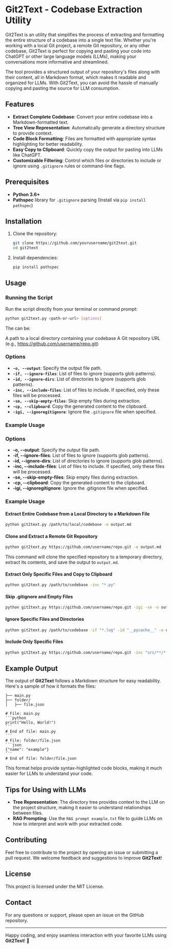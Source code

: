 # Git2Text - Codebase Extraction Utility

Git2Text is an utility that simplifies the process of extracting and formatting the entire structure of a codebase into a single text file. Whether you're working with a local Git project, a remote Git repository, or any other codebase, Git2Text is perfect for copying and pasting your code into ChatGPT or other large language models (LLMs), making your conversations more informative and streamlined.

The tool provides a structured output of your repository's files along with their content, all in Markdown format, which makes it readable and organized for LLMs. With Git2Text, you can avoid the hassle of manually copying and pasting the source for LLM consumption.

## Features

- **Extract Complete Codebase**: Convert your entire codebase into a Markdown-formatted text.
- **Tree View Representation**: Automatically generate a directory structure to provide context.
- **Code Block Formatting**: Files are formatted with appropriate syntax highlighting for better readability.
- **Easy Copy to Clipboard**: Quickly copy the output for pasting into LLMs like ChatGPT.
- **Customizable Filtering**: Control which files or directories to include or ignore using `.gitignore` rules or command-line flags.
  
## Prerequisites

- **Python 3.6+**
- **Pathspec** library for `.gitignore` parsing (Install via `pip install pathspec`)

## Installation

1. Clone the repository:
   ```bash
   git clone https://github.com/yourusername/git2text.git
   cd git2text
   ```
2. Install dependencies:
   ```bash
   pip install pathspec
   ```

## Usage

### Running the Script

Run the script directly from your terminal or command prompt:

```bash
python git2text.py <path-or-url> [options]
```

The <path-or-url> can be:

A path to a local directory containing your codebase
A Git repository URL (e.g., https://github.com/username/repo.git)

### Options

- **`-o, --output`**: Specify the output file path.
- **`-if, --ignore-files`**: List of files to ignore (supports glob patterns).
- **`-id, --ignore-dirs`**: List of directories to ignore (supports glob patterns).
- **`-inc, --include-files`**: List of files to include. If specified, only these files will be processed.
- **`-se, --skip-empty-files`**: Skip empty files during extraction.
- **`-cp, --clipboard`**: Copy the generated content to the clipboard.
- **`-igi, --ignoregitignore`**: Ignore the `.gitignore` file when specified.

### Example Usage

### Options

- **-o, --output**: Specify the output file path.
- **-if, --ignore-files**: List of files to ignore (supports glob patterns).
- **-id, --ignore-dirs**: List of directories to ignore (supports glob patterns).
- **-inc, --include-files**: List of files to include. If specified, only these files will be processed.
- **-se, --skip-empty-files**: Skip empty files during extraction.
- **-cp, --clipboard**: Copy the generated content to the clipboard.
- **-igi, --ignoregitignore**: Ignore the .gitignore file when specified.

### Example Usage

#### Extract Entire Codebase from a Local Directory to a Markdown File

```bash
python git2text.py /path/to/local/codebase -o output.md
```

#### Clone and Extract a Remote Git Repository

```bash
python git2text.py https://github.com/username/repo.git -o output.md
```

This command will clone the specified repository to a temporary directory, extract its contents, and save the output to `output.md`.

#### Extract Only Specific Files and Copy to Clipboard

```bash
python git2text.py /path/to/codebase -inc "*.py"
```

#### Skip .gitignore and Empty Files

```bash
python git2text.py https://github.com/username/repo.git -igi -se -o output.md
```

#### Ignore Specific Files and Directories

```bash
python git2text.py /path/to/codebase -if "*.log" -id "__pycache__" -o output.md
```

#### Include Only Specific Files

```bash
python git2text.py https://github.com/username/repo.git -inc "src/**/*.py" -o output.md
```

## Example Output

The output of **Git2Text** follows a Markdown structure for easy readability. Here's a sample of how it formats the files:
````
├── main.py
├── folder/
│   ├── file.json

# File: main.py
```python
print("Hello, World!")
```
# End of file: main.py
```
# File: folder/file.json
```json
{"name": "example"}  
```
# End of file: folder/file.json
````

This format helps provide syntax-highlighted code blocks, making it much easier for LLMs to understand your code.

## Tips for Using with LLMs

- **Tree Representation**: The directory tree provides context to the LLM on the project structure, making it easier to understand relationships between files.
- **RAG Prompting**: Use the `RAG prompt example.txt` file to guide LLMs on how to interpret and work with your extracted code.

## Contributing

Feel free to contribute to the project by opening an issue or submitting a pull request. We welcome feedback and suggestions to improve **Git2Text**!

## License

This project is licensed under the MIT License.

## Contact

For any questions or support, please open an issue on the GitHub repository.

---

Happy coding, and enjoy seamless interaction with your favorite LLMs using **Git2Text**! 🚀

